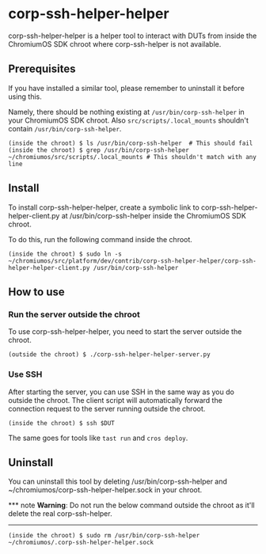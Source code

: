 # corp-ssh-helper-helper

corp-ssh-helper-helper is a helper tool to interact with DUTs from inside the ChromiumOS SDK chroot where corp-ssh-helper is not available.

## Prerequisites

If you have installed a similar tool, please remember to uninstall it before using this.

Namely, there should be nothing existing at `/usr/bin/corp-ssh-helper` in your ChromiumOS SDK chroot.
Also `src/scripts/.local_mounts` shouldn't contain `/usr/bin/corp-ssh-helper`.

```shell
(inside the chroot) $ ls /usr/bin/corp-ssh-helper  # This should fail
(inside the chroot) $ grep /usr/bin/corp-ssh-helper ~/chromiumos/src/scripts/.local_mounts # This shouldn't match with any line
```

## Install

To install corp-ssh-helper-helper, create a symbolic link to corp-ssh-helper-helper-client.py at /usr/bin/corp-ssh-helper inside the ChromiumOS SDK chroot.

To do this, run the following command inside the chroot.

```shell
(inside the chroot) $ sudo ln -s ~/chromiumos/src/platform/dev/contrib/corp-ssh-helper-helper/corp-ssh-helper-helper-client.py /usr/bin/corp-ssh-helper
```

## How to use

### Run the server outside the chroot

To use corp-ssh-helper-helper, you need to start the server outside the chroot.

```shell
(outside the chroot) $ ./corp-ssh-helper-helper-server.py
```

### Use SSH

After starting the server, you can use SSH in the same way as you do outside the chroot. The client script will automatically forward the connection request to the server running outside the chroot.

```shell
(inside the chroot) $ ssh $DUT
```

The same goes for tools like `tast run` and `cros deploy`.

## Uninstall

You can uninstall this tool by deleting /usr/bin/corp-ssh-helper and ~/chromiumos/corp-ssh-helper-helper.sock in your chroot.

*** note
**Warning**: Do not run the below command outside the chroot as it'll delete the real corp-ssh-helper.
***

```shell
(inside the chroot) $ sudo rm /usr/bin/corp-ssh-helper ~/chromiumos/.corp-ssh-helper-helper.sock
```
